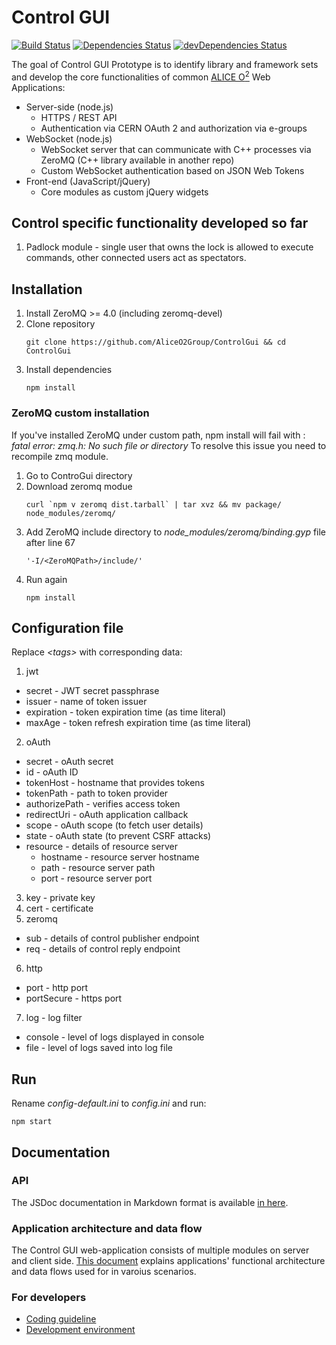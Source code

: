 # Control GUI

[![Build Status](https://travis-ci.org/AliceO2Group/ControlGui.svg?branch=master)](https://travis-ci.org/AliceO2Group/ControlGui)
[![Dependencies Status](https://david-dm.org/AliceO2Group/ControlGui/status.svg)](https://david-dm.org/AliceO2Group/ControlGui)
[![devDependencies Status](https://david-dm.org/AliceO2Group/ControlGui/dev-status.svg)](https://david-dm.org/AliceO2Group/ControlGui?type=dev)

The goal of Control GUI Prototype is to identify library and framework sets and develop the core functionalities of common [ALICE O<sup>2</sup>](https://alice-o2.web.cern.ch) Web Applications:
- Server-side (node.js)
  - HTTPS / REST API
  - Authentication via CERN OAuth 2 and authorization via e-groups
- WebSocket (node.js)
  - WebSocket server that can communicate with C++ processes via ZeroMQ (C++ library available in another repo)
  - Custom WebSocket authentication based on JSON Web Tokens
- Front-end (JavaScript/jQuery)
  - Core modules as custom jQuery widgets

## Control specific functionality developed so far
1. Padlock module - single user that owns the lock is allowed to execute commands, other connected users act as spectators.

## Installation
1. Install ZeroMQ >= 4.0 (including zeromq-devel)
2. Clone repository
     ```
     git clone https://github.com/AliceO2Group/ControlGui && cd ControlGui
     ```
3. Install dependencies
     ```
     npm install
     ```

### ZeroMQ custom installation
If you've installed ZeroMQ under custom path, npm install will fail with : *fatal error: zmq.h: No such file or directory*
To resolve this issue you need to recompile zmq module.

1. Go to ControGui directory
2. Download zeromq modue
     ```
     curl `npm v zeromq dist.tarball` | tar xvz && mv package/ node_modules/zeromq/
     ```
3. Add ZeroMQ include directory to *node_modules/zeromq/binding.gyp* file after line 67
     ```
     '-I/<ZeroMQPath>/include/'
     ```
4. Run again 
     ```
     npm install
     ```

## Configuration file
Replace *&lt;tags&gt;* with corresponding data:

1. jwt
  * secret - JWT secret passphrase
  * issuer - name of token issuer
  * expiration - token expiration time (as time literal)
  * maxAge - token refresh expiration time (as time literal)
2. oAuth
  * secret - oAuth secret
  * id - oAuth ID
  * tokenHost - hostname that provides tokens
  * tokenPath - path to token provider
  * authorizePath - verifies access token
  * redirectUri - oAuth application callback
  * scope - oAuth scope (to fetch user details)
  * state - oAuth state (to prevent CSRF attacks)
  * resource - details of resource server
    * hostname - resource server hostname
    * path - resource server path
    * port - resource server port
3. key - private key
4. cert - certificate
5. zeromq
  * sub - details of control publisher endpoint
  * req - details of control reply endpoint
6. http
  * port - http port
  * portSecure - https port
7. log - log filter
  * console - level of logs displayed in console
  * file - level of logs saved into log file

## Run
Rename *config-default.ini* to *config.ini* and run:
```
npm start
```

## Documentation

### API
The JSDoc documentation in Markdown format is available [in here](docs/API.md).

### Application architecture and data flow
The Control GUI web-application consists of multiple modules on server and client side. [This document](docs/ARCH.md) explains applications' functional architecture and data flows used for in varoius scenarios.

### For developers
* [Coding guideline](https://github.com/AliceO2Group/CodingGuidelines)
* [Development environment](docs/DEV.md)

